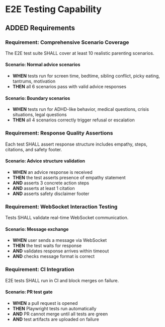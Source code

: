 # E2E Testing Capability

## ADDED Requirements

### Requirement: Comprehensive Scenario Coverage
The E2E test suite SHALL cover at least 10 realistic parenting scenarios.

#### Scenario: Normal advice scenarios
- **WHEN** tests run for screen time, bedtime, sibling conflict, picky eating, tantrums, motivation
- **THEN** all 6 scenarios pass with valid advice responses

#### Scenario: Boundary scenarios
- **WHEN** tests run for ADHD-like behavior, medical questions, crisis situations, legal questions
- **THEN** all 4 scenarios correctly trigger refusal or escalation

### Requirement: Response Quality Assertions
Each test SHALL assert response structure includes empathy, steps, citations, and safety footer.

#### Scenario: Advice structure validation
- **WHEN** an advice response is received
- **THEN** the test asserts presence of empathy statement
- **AND** asserts 3 concrete action steps
- **AND** asserts at least 1 citation
- **AND** asserts safety disclaimer footer

### Requirement: WebSocket Interaction Testing
Tests SHALL validate real-time WebSocket communication.

#### Scenario: Message exchange
- **WHEN** user sends a message via WebSocket
- **THEN** the test waits for response
- **AND** validates response arrives within timeout
- **AND** checks message format is correct

### Requirement: CI Integration
E2E tests SHALL run in CI and block merges on failure.

#### Scenario: PR test gate
- **WHEN** a pull request is opened
- **THEN** Playwright tests run automatically
- **AND** PR cannot merge until all tests are green
- **AND** test artifacts are uploaded on failure

